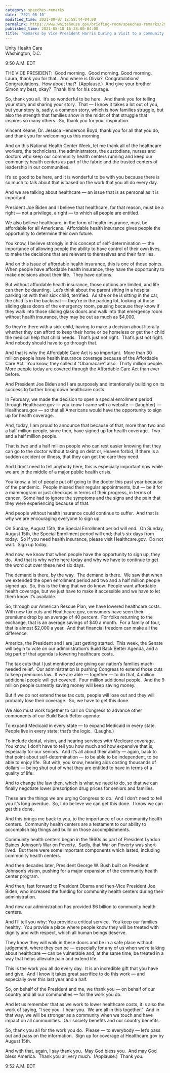 ```yaml
---
category: speeches-remarks
date: '2021-08-10'
modified_time: 2021-09-07 12:58:44-04:00
permalink: https://www.whitehouse.gov/briefing-room/speeches-remarks/2021/08/10/remarks-by-vice-president-harris-during-a-visit-to-a-community-health-center/
published_time: 2021-08-10 16:38:00-04:00
title: "Remarks by Vice President Harris During a Visit to a Community Health\_Center"
---
```

 
Unity Health Care  
Washington, D.C.

9:50 A.M. EDT  
  
THE VICE PRESIDENT:  Good morning.  Good morning. Good morning.  Laura,
thank you for that.  And where is Olivia?  Congratulations! 
Congratulations.  How about that?  (Applause.)  And give your brother
Simon my best, okay?  Thank him for his courage.  
  
So, thank you all.  It’s so wonderful to be here.  And thank you for
telling your story and sharing your story.  That — I know it takes a lot
out of you, but your story is, sadly, a common story, which is how
families struggle, but also the strength that families show in the midst
of that struggle that inspires so many others.  So, thank you for your
inspiration.  
  
Vincent Keane, Dr. Jessica Henderson Boyd, thank you for all that you
do, and thank you for welcoming us this morning.  
  
And on this National Health Center Week, let me thank all of the
healthcare workers, the technicians, the administrators, the custodians,
nurses and doctors who keep our community health centers running and
keep our community health centers as part of the fabric and the trusted
centers of leadership in our communities.  
  
It’s so good to be here, and it is wonderful to be with you because
there is so much to talk about that is based on the work that you all do
every day.  
  
And we are talking about healthcare — an issue that is as personal as it
is important.  
  
President Joe Biden and I believe that healthcare, for that reason, must
be a right — not a privilege, a right — to which all people are
entitled.  
  
We also believe healthcare, in the form of health insurance, must be
affordable for all Americans.  Affordable health insurance gives people
the opportunity to determine their own future.  
  
You know, I believe strongly in this concept of self-determination — the
importance of allowing people the ability to have control of their own
lives, to make the decisions that are relevant to themselves and their
families.  
  
And on this issue of affordable health insurance, this is one of those
points.  When people have affordable health insurance, they have the
opportunity to make decisions about their life.  They have options.  
  
But without affordable health insurance, those options are limited, and
life can then be daunting.  Let’s think about the parent sitting in a
hospital parking lot with their sick child, terrified.  As she or he is
sitting in the car, the child is in the backseat — they’re in the
parking lot, looking at those sliding glass doors of the emergency room,
pausing because they know if they walk into those sliding glass doors
and walk into that emergency room without health insurance, they may be
out as much as $4,000.  
  
So they’re there with a sick child, having to make a decision about
literally whether they can afford to keep their home or be homeless or
get their child the medical help that child needs.  That’s just not
right.  That’s just not right.  And nobody should have to go through
that.  
  
And that is why the Affordable Care Act is so important.  More than 30
million people have health insurance coverage because of the Affordable
Care Act.  You know, they called it “Obamacare” also.  Thirty million
people.  More people today are covered through the Affordable Care Act
than ever before.  
  
And President Joe Biden and I are purposely and intentionally building
on its success to further bring down healthcare costs.  
  
In February, we made the decision to open a special enrollment period
through Healthcare.gov — you know I came with a website — (laughter) —
Healthcare.gov — so that all Americans would have the opportunity to
sign up for health coverage.  
  
And, today, I am proud to announce that because of that, more than two
and a half million people, since then, have signed up for health
coverage.  Two and a half million people.   
  
That is two and a half million people who can rest easier knowing that
they can go to the doctor without taking on debt or, Heaven forbid, if
there is a sudden accident or illness, that they can get the care they
need.  
  
And I don’t need to tell anybody here, this is especially important now
while we are in the middle of a major public health crisis.  
  
You know, a lot of people put off going to the doctor this past year
because of the pandemic.  People missed their regular appointments, but
— be it for a mammogram or just checkups in terms of their progress, in
terms of cancer.  Some had to ignore the symptoms and the signs and the
pain that they were experiencing because of that.   
  
And people without health insurance could continue to suffer.  And that
is why we are encouraging everyone to sign up.  
  
On Sunday, August 15th, the Special Enrollment period will end.  On
Sunday, August 15th, the Special Enrollment period will end; that’s six
days from today.  So if you need health insurance, please visit
Healthcare.gov.  Do not wait.  Sign up today.  
  
And now, we know that when people have the opportunity to sign up, they
do.  And that is why we’re here today and why we have to continue to get
the word out over these next six days.   
  
The demand is there, by the way.  The demand is there.  We saw that when
we extended the open enrollment period and two and a half million people
signed up.  So, this is the thing that we do know: People want
affordable health coverage, but we just have to make it accessible and
we have to let them know it’s available.  
  
So, through our American Rescue Plan, we have lowered healthcare costs. 
With new tax cuts and Healthcare.gov, consumers have seen their premiums
drop by an average of 40 percent.  For folks returning to the exchange,
that is an average savings of $40 a month.  For a family of four, that
is almost $2,000 a year.  And that financial freedom can make all the
difference.  
  
America, the President and I are just getting started.  This week, the
Senate will begin to vote on our administration’s Build Back Better
Agenda, and a big part of that agenda is lowering healthcare costs.  
  
The tax cuts that I just mentioned are giving our nation’s families
much-needed relief.  Our administration is pushing Congress to extend
those cuts to keep premiums low.  If we are able — together — to do
that, 4 million additional people will get covered.  Four million
additional people.  And the 9 million people currently saving money will
keep saving money.  
  
But if we do not extend these tax cuts, people will lose out and they
will probably lose their coverage.  So, we have to get this done.   
  
We also must work together to call on Congress to advance other
components of our Build Back Better agenda:  
  
To expand Medicaid in every state — to expand Medicaid in every state. 
People live in every state; that’s the logic.  (Laughs.)  
  
To include dental, vision, and hearing services with Medicare coverage. 
You know, I don’t have to tell you how much and how expensive that is,
especially for our seniors.  And it’s all about their ability — again,
back to that point about self-determination — to be able to be
independent, to be able to enjoy life.  But with, you know, hearing aids
costing thousands of dollars — being shut out of what they are entitled
to have in terms of a quality of life.   
  
And to change the law then, which is what we need to do, so that we can
finally negotiate lower prescription drug prices for seniors and
families.  
  
These are the things we are urging Congress to do.  And I don’t need to
tell you it’s long overdue.  So, I do believe we can get this done.  I
know we can get this done.  
  
And this brings me back to you, to the importance of our community
health centers.  Community health centers are a testament to our ability
to accomplish big things and build on those accomplishments.  
  
Community health centers began in the 1960s as part of President Lyndon
Baines Johnson’s War on Poverty.  Sadly, that War on Poverty was
short-lived.  But there were some important components which lasted,
including community health centers.  
  
And then decades later, President George W. Bush built on President
Johnson’s vision, pushing for a major expansion of the community health
center program.  
  
And then, fast forward to President Obama and then-Vice President Joe
Biden, who increased the funding for community health centers during
their administration.  
  
And now our administration has provided $6 billion to community health
centers.  
  
And I’ll tell you why: You provide a critical service.  You keep our
families healthy.  You provide a place where people know they will be
treated with dignity and with respect, which all human beings
deserve.   
  
They know they will walk in these doors and be in a safe place without
judgement, where they can be — especially for any of us when we’re
talking about healthcare — can be vulnerable and, at the same time, be
treated in a way that helps alleviate pain and extend life.   
  
This is the work you all do every day.  It is an incredible gift that
you have and give.  And I know it takes great sacrifice to do this work
— and especially over this last year and a half.  
  
So, on behalf of the President and me, we thank you — on behalf of our
country and all our communities — for the work you do.   
  
And let us remember that as we work to lower healthcare costs, it is
also the work of saying, “I see you.  I hear you.  We are all in this
together.”  And in that way, we will be stronger as a community when we
touch and have impact on all communities.  Our society benefits and our
country benefits.   
  
So, thank you all for the work you do.  Please — to everybody — let’s
pass out and pass on the information.  Sign up for coverage at
Healthcare.gov by August 15th.  
  
And with that, again, I say thank you.  May God bless you.  And may God
bless America.  Thank you all very much.  (Applause.)  Thank you.  
  
9:52 A.M. EDT
